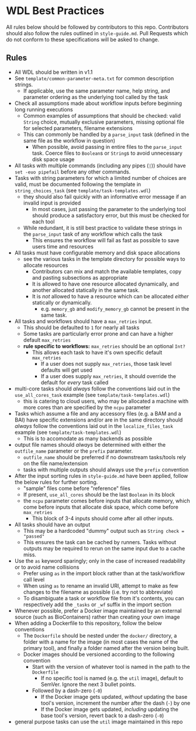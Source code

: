 # WDL Best Practices

All rules below should be followed by contributors to this repo. Contributors should also follow the rules outlined in `style-guide.md`. Pull Requests which do not conform to these specifications will be asked to change.

## Rules

- All WDL should be written in v1.1
- See `template/common-parameter-meta.txt` for common description strings.
  - If applicable, use the same parameter name, help string, and parameter ordering as the underlying tool called by the task
- Check all assumptions made about workflow inputs before beginning long running executions
  - Common examples of assumptions that should be checked: valid `String` choice, mutually exclusive parameters, missing optional file for selected parameters, filename extensions
  - This can commonly be handled by a `parse_input` task (defined in the same file as the workflow in question)
    - When possible, avoid passing in entire files to the `parse_input` task. Coerce files to `Boolean`s or `String`s to avoid unnecessary disk space usage
- All tasks with multiple commands (including any pipes (`|`)) should have `set -euo pipefail` before any other commands.
- Tasks with string parameters for which a limited number of choices are valid, must be documented following the template in `string_choices_task` (see `template/task-templates.wdl`)
  - they should also fail quickly with an informative error message if an invalid input is provided
    - In most cases, just passing the parameter to the underlying tool should produce a satisfactory error, but this must be checked for each tool
  - While redundant, it is still best practice to validate these strings in the `parse_input` task of any workflow which calls the task
    - This ensures the workflow will fail as fast as possible to save users time and resources
- All tasks must have configurable memory and disk space allocations
  - see the various tasks in the template directory for possible ways to allocate resources
    - Contributors can mix and match the available templates, copy and pasting subsections as appropriate
    - It is allowed to have one resource allocated dynamically, and another allocated statically in the same task.
    - It is *not* allowed to have a resource which can be allocated *either* statically or dynamically.
      - e.g. `memory_gb` and `modify_memory_gb` cannot be present in the same task.
- All tasks and workflows should have a `max_retries` input.
  - This should be defaulted to `1` for nearly all tasks
  - Some tasks are particularly error prone and can have a higher default `max_retries`
  - **rule specific to workflows:** `max_retries` should be an optional `Int?`
    - This allows each task to have it's own specific default `max_retries`
      - If a user does not supply `max_retries`, those task level defaults will get used
      - If a user does supply `max_retries`, it should override the default for *every* task called
- multi-core tasks should *always* follow the conventions laid out in the `use_all_cores_task` example (see `template/task-templates.wdl`)
  - this is catering to cloud users, who may be allocated a machine with more cores than are specified by the `ncpu` parameter
- Tasks which assume a file and any accessory files (e.g. a BAM and a BAI) have specific extensions and/or are in the same directory should *always* follow the conventions laid out in the `localize_files_task` example (see `template/task-templates.wdl`)
  - This is to accomodate as many backends as possible
- output file names should *always* be determined with either the `outfile_name` parameter or the `prefix` parameter.
  - `outfile_name` should be preferred if no downstream tasks/tools rely on the file name/extension
  - tasks with multiple outputs should always use the `prefix` convention
- After the input sorting rules in `style-guide.md` have been applied, follow the below rules for further sorting.
  - "sample" files come before "reference" files
  - If present, `use_all_cores` should be the last `Boolean` in its block
  - the `ncpu` parameter comes before inputs that allocate memory, which come before inputs that allocate disk space, which come before `max_retries`
    - This block of 3-4 inputs should come after all other inputs.
- All tasks should have an output
  - This may be a hardcoded "dummy" output such as `String check = "passed"`
  - This ensures the task can be cached by runners. Tasks without outputs may be required to rerun on the same input due to a cache miss.
- Use the `as` keyword sparingly; only in the case of increased readability or to avoid name collisions
  - Prefer using `as` in the import block rather than at the task/workflow call level
  - When using `as` to rename an invalid URI, attempt to make as few changes to the filename as possible (i.e. try not to abbreviate)
  - To disambiguate a task or workflow file from it's contents, you can respectively add the `_tasks` or `_wf` suffix in the import section
- Whenever possible, prefer a Docker image maintained by an external source (such as BioContainers) rather than creating your own image
- When adding a Dockerfile to this repository, follow the below conventions
  - The `Dockerfile` should be nested under the `docker/` directory, a folder with a name for the image (in most cases the name of the primary tool), and finally a folder named after the version being built.
  - Docker images should be versioned according to the following convention
    - Start with the version of whatever tool is named in the path to the `Dockerfile`
      - If no specific tool is named (e.g. the `util` image), default to SemVer. Ignore the next 3 bullet points.
    - Followed by a dash-zero (`-0`)
      - If the Docker image gets updated, *without* updating the base tool's version, increment the number after the dash (`-`) by one
      - If the Docker image gets updated, *including* updating the base tool's version, revert back to a dash-zero (`-0`)
- general purpose tasks can use the `util` image maintained in this repo
